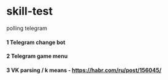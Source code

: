 # skill-test
polling telegram
#### 1 Telegram change bot
#### 2 Telegram game menu
#### 3 VK parsing / k means - https://habr.com/ru/post/156045/
